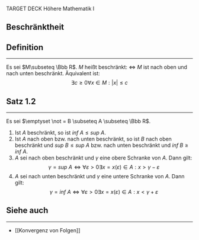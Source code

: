 
TARGET DECK
Höhere Mathematik I

Beschränktheit
--
## Definition
***
Es sei $M\subseteq \Bbb R$. $M$ heißt beschränkt: $\iff$ $M$ ist nach oben und nach unten beschränkt. Äquivalent ist:
$$\exists c \ge 0 \forall x\in M: |x|\le c$$
## Satz 1.2
***
Es sei $\emptyset \not = B \subseteq A \subseteq \Bbb R$.
1. Ist $A$ beschränkt, so ist $inf \ A \leq sup \ A$.
2. Ist $A$ nach oben bzw. nach unten beschränkt, so ist $B$ nach oben beschränkt und $sup \ B \leq sup \ A$ bzw. nach unten beschränkt und $inf \ B \ge inf \ A$.
3. $A$ sei nach oben beschränkt und $\gamma$ eine obere Schranke von $A$. Dann gilt:
$$\gamma = sup \ A \iff \forall \varepsilon > 0 \exists x = x(\varepsilon) \in A: x>\gamma - \varepsilon$$
4. $A$ sei nach unten beschränkt und $\gamma$ eine untere Schranke von $A$. Dann gilt:
$$\gamma = inf \ A \iff \forall \varepsilon > 0 \exists x = x(\varepsilon) \in A: x < \gamma  + \varepsilon$$
## Siehe auch
***
* [[Konvergenz von Folgen]]